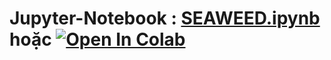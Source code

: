 # Jupyter-Notebook : [SEAWEED.ipynb][1] hoặc [![Open In Colab](https://colab.research.google.com/assets/colab-badge.svg)](https://colab.research.google.com/drive/1_4t2X7ZAdomxFj0VNVhyPL4utygQ6D8z?usp=sharing)
[1]:https://github.com/danhhuynh25029/CS112.L21/blob/master/Week_4/Khoa_so/Khoa_so.ipynb

